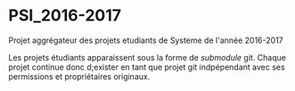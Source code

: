 # PSI_2016-2017

Projet aggrégateur des projets etudiants de Systeme de l'année 2016-2017 

Les projets étudiants apparaissent sous la forme de _submodule_ git. Chaque projet continue donc d;exister en tant que projet git indpépendant avec ses permissions et propriétaires originaux.

 